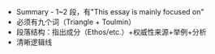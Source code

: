 
- Summary - 1~2 段，有"This essay is mainly focused on"
- 必须有九个词（Triangle + Toulmin）
- 段落结构：指出成分（Ethos/etc.）+权威性来源+举例+分析
- 清晰逻辑线
